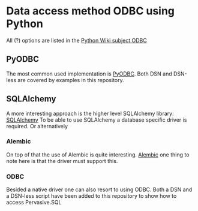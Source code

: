 # Data access method ODBC using Python

All (?) options are listed in the [Python Wiki subject ODBC](https://wiki.python.org/moin/ODBC)

## PyODBC
The most common used implementation is [PyODBC](https://github.com/mkleehammer/pyodbc).
Both DSN and DSN-less are covered by examples in this repository.

## SQLAlchemy
A more interesting approach is the higher level SQLAlchemy library: [SQLAlchemy](https://www.sqlalchemy.org/)
To be able to use SQLAlchemy a database specific driver is required.
Or alternatively

### Alembic
On top of that the use of Alembic is quite interesting. [Alembic](https://alembic.sqlalchemy.org/)
one thing to note here is that the driver must support this.

### ODBC
Besided a native driver one can also resort to using ODBC.
Both a DSN and a DSN-less script have been added to this repository to show how to access Pervasive.SQL

